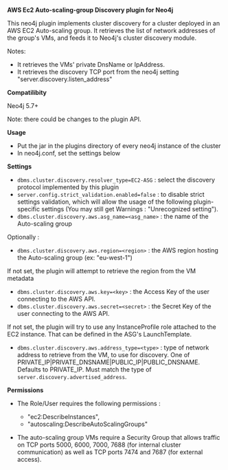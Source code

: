 
**AWS Ec2 Auto-scaling-group Discovery plugin for Neo4j**

This neo4j plugin implements cluster discovery for a cluster deployed in an AWS EC2 Auto-scaling group. 
It retrieves the list of network addresses of the group's VMs, and feeds it to Neo4j's cluster discovery module.

Notes:
- It retrieves the VMs' private DnsName or IpAddress.
- It retrieves the discovery TCP port from the neo4j setting "server.discovery.listen_address"


**Compatilibity**

Neo4j 5.7+

Note: there could be changes to the plugin API.

**Usage**

- Put the jar in the plugins directory of every neo4j instance of the cluster
- In neo4j.conf, set the settings below


**Settings**

- `dbms.cluster.discovery.resolver_type=EC2-ASG`   : select the discovery protocol implemented by this plugin
- `server.config.strict_validation.enabled=false`  : to disable strict settings validation, which will allow the usage of the following plugin-specific settings (You may still get Warnings : "Unrecognized setting").
- `dbms.cluster.discovery.aws.asg_name=<asg_name>` : the name of the Auto-scaling group


Optionally :
- `dbms.cluster.discovery.aws.region=<region>`     : the AWS region hosting the Auto-scaling group (ex: "eu-west-1")

If not set, the plugin will attempt to retrieve the region from the VM metadata

- `dbms.cluster.discovery.aws.key=<key>`           : the Access Key of the user connecting to the AWS API.
- `dbms.cluster.discovery.aws.secret=<secret>`     : the Secret Key of the user connecting to the AWS API.

If not set, the plugin will try to use any InstanceProfile role attached to the EC2 instance. That can be defined in the ASG's LaunchTemplate.

- `dbms.cluster.discovery.aws.address_type=<type>` : type of network address to retrieve from the VM, to use for discovery. One of PRIVATE_IP|PRIVATE_DNSNAME|PUBLIC_IP|PUBLIC_DNSNAME. Defaults to PRIVATE_IP. Must match the type of `server.discovery.advertised_address`.



**Permissions**

- The Role/User requires the following permissions :
  - "ec2:DescribeInstances",
  - "autoscaling:DescribeAutoScalingGroups"

- The auto-scaling group VMs require a Security Group that allows traffic on TCP ports 5000, 6000, 7000, 7688 (for internal cluster communication) as well as TCP ports 7474 and 7687 (for external access).